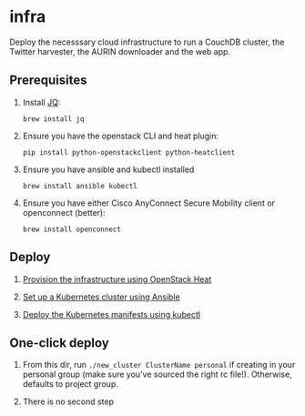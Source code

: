 # infra

Deploy the necesssary cloud infrastructure to run a CouchDB cluster, the
Twitter harvester, the AURIN downloader and the web app.

## Prerequisites

1. Install [JQ](https://stedolan.github.io/jq/):

       brew install jq

2. Ensure you have the openstack CLI and heat plugin:

       pip install python-openstackclient python-heatclient

3. Ensure you have ansible and kubectl installed

       brew install ansible kubectl

4. Ensure you have either Cisco AnyConnect Secure Mobility client or
   openconnect (better):

       brew install openconnect

## Deploy

1. [Provision the infrastructure using OpenStack Heat](./heat)

2. [Set up a Kubernetes cluster using Ansible](./ansible)

3. [Deploy the Kubernetes manifests using kubectl](./kubernetes)

## One-click deploy

1. From this dir, run `./new_cluster ClusterName personal` if creating in your
personal group (make sure you've sourced the right rc file!). Otherwise, defaults
to project group.

2. There is no second step

